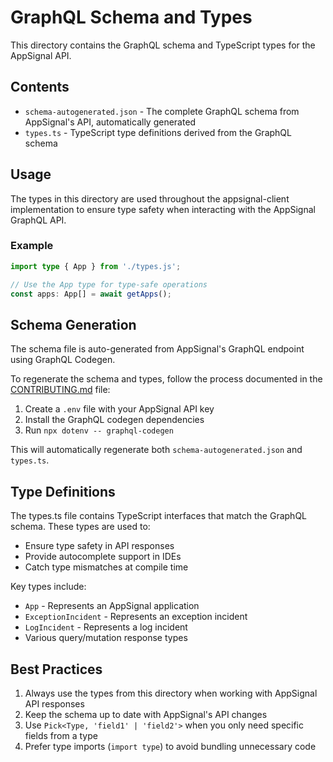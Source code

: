 # GraphQL Schema and Types

This directory contains the GraphQL schema and TypeScript types for the AppSignal API.

## Contents

- `schema-autogenerated.json` - The complete GraphQL schema from AppSignal's API, automatically generated
- `types.ts` - TypeScript type definitions derived from the GraphQL schema

## Usage

The types in this directory are used throughout the appsignal-client implementation to ensure type safety when interacting with the AppSignal GraphQL API.

### Example

```typescript
import type { App } from './types.js';

// Use the App type for type-safe operations
const apps: App[] = await getApps();
```

## Schema Generation

The schema file is auto-generated from AppSignal's GraphQL endpoint using GraphQL Codegen. 

To regenerate the schema and types, follow the process documented in the [CONTRIBUTING.md](../../../CONTRIBUTING.md#generating-types) file:

1. Create a `.env` file with your AppSignal API key
2. Install the GraphQL codegen dependencies  
3. Run `npx dotenv -- graphql-codegen`

This will automatically regenerate both `schema-autogenerated.json` and `types.ts`.

## Type Definitions

The types.ts file contains TypeScript interfaces that match the GraphQL schema. These types are used to:

- Ensure type safety in API responses
- Provide autocomplete support in IDEs
- Catch type mismatches at compile time

Key types include:

- `App` - Represents an AppSignal application
- `ExceptionIncident` - Represents an exception incident
- `LogIncident` - Represents a log incident
- Various query/mutation response types

## Best Practices

1. Always use the types from this directory when working with AppSignal API responses
2. Keep the schema up to date with AppSignal's API changes
3. Use `Pick<Type, 'field1' | 'field2'>` when you only need specific fields from a type
4. Prefer type imports (`import type`) to avoid bundling unnecessary code
